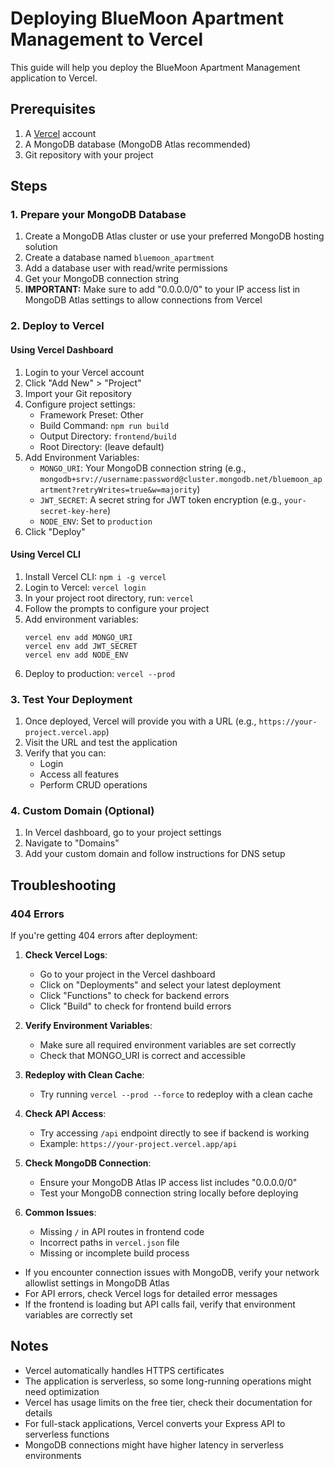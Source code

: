 # Deploying BlueMoon Apartment Management to Vercel

This guide will help you deploy the BlueMoon Apartment Management application to Vercel.

## Prerequisites

1. A [Vercel](https://vercel.com) account
2. A MongoDB database (MongoDB Atlas recommended)
3. Git repository with your project

## Steps

### 1. Prepare your MongoDB Database

1. Create a MongoDB Atlas cluster or use your preferred MongoDB hosting solution
2. Create a database named `bluemoon_apartment`
3. Add a database user with read/write permissions
4. Get your MongoDB connection string
5. **IMPORTANT:** Make sure to add "0.0.0.0/0" to your IP access list in MongoDB Atlas settings to allow connections from Vercel

### 2. Deploy to Vercel

#### Using Vercel Dashboard

1. Login to your Vercel account
2. Click "Add New" > "Project"
3. Import your Git repository
4. Configure project settings:
   - Framework Preset: Other
   - Build Command: `npm run build`
   - Output Directory: `frontend/build`
   - Root Directory: (leave default)
5. Add Environment Variables:
   - `MONGO_URI`: Your MongoDB connection string (e.g., `mongodb+srv://username:password@cluster.mongodb.net/bluemoon_apartment?retryWrites=true&w=majority`)
   - `JWT_SECRET`: A secret string for JWT token encryption (e.g., `your-secret-key-here`)
   - `NODE_ENV`: Set to `production`
6. Click "Deploy"

#### Using Vercel CLI

1. Install Vercel CLI: `npm i -g vercel`
2. Login to Vercel: `vercel login`
3. In your project root directory, run: `vercel`
4. Follow the prompts to configure your project
5. Add environment variables:
   ```
   vercel env add MONGO_URI
   vercel env add JWT_SECRET
   vercel env add NODE_ENV
   ```
6. Deploy to production: `vercel --prod`

### 3. Test Your Deployment

1. Once deployed, Vercel will provide you with a URL (e.g., `https://your-project.vercel.app`)
2. Visit the URL and test the application
3. Verify that you can:
   - Login
   - Access all features
   - Perform CRUD operations

### 4. Custom Domain (Optional)

1. In Vercel dashboard, go to your project settings
2. Navigate to "Domains"
3. Add your custom domain and follow instructions for DNS setup

## Troubleshooting

### 404 Errors

If you're getting 404 errors after deployment:

1. **Check Vercel Logs**:
   - Go to your project in the Vercel dashboard
   - Click on "Deployments" and select your latest deployment
   - Click "Functions" to check for backend errors
   - Click "Build" to check for frontend build errors

2. **Verify Environment Variables**:
   - Make sure all required environment variables are set correctly
   - Check that MONGO_URI is correct and accessible

3. **Redeploy with Clean Cache**:
   - Try running `vercel --prod --force` to redeploy with a clean cache

4. **Check API Access**:
   - Try accessing `/api` endpoint directly to see if backend is working
   - Example: `https://your-project.vercel.app/api`

5. **Check MongoDB Connection**:
   - Ensure your MongoDB Atlas IP access list includes "0.0.0.0/0"
   - Test your MongoDB connection string locally before deploying

6. **Common Issues**:
   - Missing `/` in API routes in frontend code
   - Incorrect paths in `vercel.json` file
   - Missing or incomplete build process

- If you encounter connection issues with MongoDB, verify your network allowlist settings in MongoDB Atlas
- For API errors, check Vercel logs for detailed error messages
- If the frontend is loading but API calls fail, verify that environment variables are correctly set

## Notes

- Vercel automatically handles HTTPS certificates
- The application is serverless, so some long-running operations might need optimization
- Vercel has usage limits on the free tier, check their documentation for details
- For full-stack applications, Vercel converts your Express API to serverless functions
- MongoDB connections might have higher latency in serverless environments 